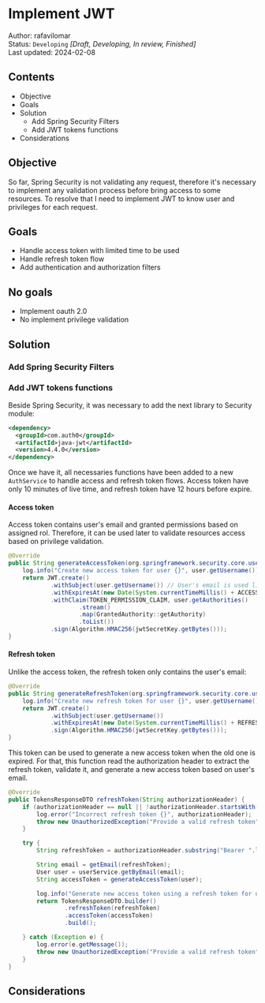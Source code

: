 # Implement JWT
Author: rafavilomar  
Status: `Developing` *[Draft, Developing, In review, Finished]*  
Last updated: 2024-02-08

## Contents
- Objective
- Goals
- Solution
  - Add Spring Security Filters
  - Add JWT tokens functions
- Considerations

## Objective

So far, Spring Security is not validating any request, therefore it's necessary to implement any validation process 
before bring access to some resources. To resolve that I need to implement JWT to know user and privileges for each request.

## Goals
- Handle access token with limited time to be used
- Handle refresh token flow
- Add authentication and authorization filters

## No goals
- Implement oauth 2.0
- No implement privilege validation

## Solution

### Add Spring Security Filters

### Add JWT tokens functions

Beside Spring Security, it was necessary to add the next library to Security module:

```xml
<dependency>
  <groupId>com.auth0</groupId>
  <artifactId>java-jwt</artifactId>
  <version>4.4.0</version>
</dependency>
```

Once we have it, all necessaries functions have been added to a new `AuthService` to handle access and refresh token 
flows. Access token have only 10 minutes of live time, and refresh token have 12 hours before expire.

#### Access token

Access token contains user's email and granted permissions based on assigned rol. Therefore, it can be used later to 
validate resources access based on privilege validation.

```java
@Override
public String generateAccessToken(org.springframework.security.core.userdetails.User user) {
    log.info("Create new access token for user {}", user.getUsername());
    return JWT.create()
            .withSubject(user.getUsername()) // User's email is used like username
            .withExpiresAt(new Date(System.currentTimeMillis() + ACCESS_TOKEN_EXPIRATION))
            .withClaim(TOKEN_PERMISSION_CLAIM, user.getAuthorities()
                    .stream()
                    .map(GrantedAuthority::getAuthority)
                    .toList())
            .sign(Algorithm.HMAC256(jwtSecretKey.getBytes()));
}
```

#### Refresh token

Unlike the access token, the refresh token only contains the user's email:

```java
@Override
public String generateRefreshToken(org.springframework.security.core.userdetails.User user) {
    log.info("Create new refresh token for user {}", user.getUsername());
    return JWT.create()
            .withSubject(user.getUsername())
            .withExpiresAt(new Date(System.currentTimeMillis() + REFRESH_TOKEN_EXPIRATION))
            .sign(Algorithm.HMAC256(jwtSecretKey.getBytes()));
}
```

This token can be used to generate a new access token when the old one is expired. For that, this function read the 
authorization header to extract the refresh token, validate it, and generate a new access token based on user's email.

```java
@Override
public TokensResponseDTO refreshToken(String authorizationHeader) {
    if (authorizationHeader == null || !authorizationHeader.startsWith("Bearer ")) {
        log.error("Incorrect refresh token {}", authorizationHeader);
        throw new UnauthorizedException("Provide a valid refresh token");
    }

    try {
        String refreshToken = authorizationHeader.substring("Bearer ".length());

        String email = getEmail(refreshToken);
        User user = userService.getByEmail(email);
        String accessToken = generateAccessToken(user);

        log.info("Generate new access token using a refresh token for user {}", email);
        return TokensResponseDTO.builder()
                .refreshToken(refreshToken)
                .accessToken(accessToken)
                .build();

    } catch (Exception e) {
        log.error(e.getMessage());
        throw new UnauthorizedException("Provide a valid refresh token");
    }
}
```

## Considerations

